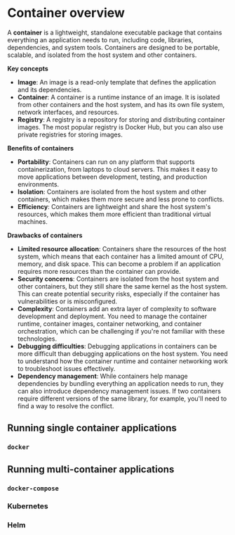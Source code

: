 # Container overview
A **container** is a lightweight, standalone executable package that contains everything an application needs to run, including code, libraries, dependencies, and system tools. Containers are designed to be portable, scalable, and isolated from the host system and other containers.

**Key concepts**
* **Image**: An image is a read-only template that defines the application and its dependencies.
* **Container**: A container is a runtime instance of an image. It is isolated from other containers and the host system, and has its own file system, network interfaces, and resources.
* **Registry**: A registry is a repository for storing and distributing container images. The most popular registry is Docker Hub, but you can also use private registries for storing images.

**Benefits of containers**
* **Portability**: Containers can run on any platform that supports containerization, from laptops to cloud servers. This makes it easy to move applications between development, testing, and production environments.
* **Isolation**: Containers are isolated from the host system and other containers, which makes them more secure and less prone to conflicts.
* **Efficiency**: Containers are lightweight and share the host system's resources, which makes them more efficient than traditional virtual machines.

**Drawbacks of containers**
* **Limited resource allocation**: Containers share the resources of the host system, which means that each container has a limited amount of CPU, memory, and disk space. This can become a problem if an application requires more resources than the container can provide.
* **Security concerns**: Containers are isolated from the host system and other containers, but they still share the same kernel as the host system. This can create potential security risks, especially if the container has vulnerabilities or is misconfigured.
* **Complexity**: Containers add an extra layer of complexity to software development and deployment. You need to manage the container runtime, container images, container networking, and container orchestration, which can be challenging if you're not familiar with these technologies.
* **Debugging difficulties**: Debugging applications in containers can be more difficult than debugging applications on the host system. You need to understand how the container runtime and container networking work to troubleshoot issues effectively.
* **Dependency management**: While containers help manage dependencies by bundling everything an application needs to run, they can also introduce dependency management issues. If two containers require different versions of the same library, for example, you'll need to find a way to resolve the conflict.


## Running single container applications
### `docker`
## Running multi-container applications
### `docker-compose`
### Kubernetes
### Helm

